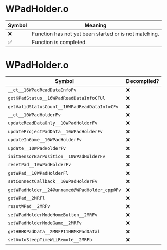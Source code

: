 # WPadHolder.o
| Symbol | Meaning 
| ------------- | ------------- 
| :x: | Function has not yet been started or is not matching. 
| :white_check_mark: | Function is completed. 


# WPadHolder.o
| Symbol | Decompiled? |
| ------------- | ------------- |
| `__ct__16WPadReadDataInfoFv` | :x: |
| `getKPadStatus__16WPadReadDataInfoCFUl` | :x: |
| `getValidStatusCount__16WPadReadDataInfoCFv` | :x: |
| `__ct__10WPadHolderFv` | :x: |
| `updateReadDataOnly__10WPadHolderFv` | :x: |
| `updateProjectPadData__10WPadHolderFv` | :x: |
| `updateInGame__10WPadHolderFv` | :x: |
| `update__10WPadHolderFv` | :x: |
| `initSensorBarPosition__10WPadHolderFv` | :x: |
| `resetPad__10WPadHolderFv` | :x: |
| `getWPad__10WPadHolderFl` | :x: |
| `setConnectCallback__10WPadHolderFv` | :x: |
| `getWPadHolder__24@unnamed@WPadHolder_cpp@Fv` | :x: |
| `getWPad__2MRFl` | :x: |
| `resetWPad__2MRFv` | :x: |
| `setWPadHolderModeHomeButton__2MRFv` | :x: |
| `setWPadHolderModeGame__2MRFv` | :x: |
| `getHBMKPadData__2MRFP11HBMKPadDatal` | :x: |
| `setAutoSleepTimeWiiRemote__2MRFb` | :x: |
